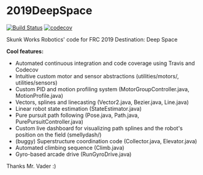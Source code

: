 # 2019DeepSpace
[![Build Status](https://travis-ci.com/Skunkworks1983/2019DeepSpace.svg?token=LRT7pzmjJLyz9XdCdnjU&branch=master)](https://travis-ci.com/Skunkworks1983/2019DeepSpace)
[![codecov](https://codecov.io/gh/Skunkworks1983/2019DeepSpace/branch/master/graph/badge.svg?token=oHTQ86GQVg)](https://codecov.io/gh/Skunkworks1983/2019DeepSpace)

Skunk Works Robotics' code for FRC 2019 Destination: Deep Space

**Cool features:**
- Automated continuous integration and code coverage using Travis and Codecov
- Intuitive custom motor and sensor abstractions (utilities/motors/, utilities/sensors)
- Custom PID and motion profiling system (MotorGroupController.java, MotionProfile.java)
- Vectors, splines and linecasting (Vector2.java, Bezier.java, Line.java)
- Linear robot state estimation (StateEstimator.java)
- Pure pursuit path following (Pose.java, Path.java, PurePursuitController.java)
- Custom live dashboard for visualizing path splines and the robot's position on the field (smellydash/)
- (buggy) Superstructure coordination code (Collector.java, Elevator.java)
- Automated climbing sequence (Climb.java)
- Gyro-based arcade drive (RunGyroDrive.java)

Thanks Mr. Vader :)

